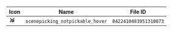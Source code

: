 | Icon | Name | File ID |
| ---  | ---  | ---     |
| ![](scenepicking_notpickable_hover.png) | `scenepicking_notpickable_hover` | `8422410483951310873` |
